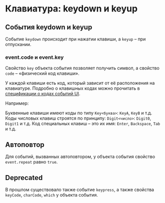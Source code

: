 # Клавиатура: keydown и keyup

## События keydown и keyup

Событие `keydown` происходит при нажатии клавиши, а `keyup` – при отпускании.

### event.code и event.key

Свойство `key` объекта события позволяет получить символ, 
а свойство `code` – «физический код клавиши».

У каждой клавиши есть код, который зависит от её расположения на клавиатуре. 
Подробно о клавишных кодах можно прочитать в [спецификации о кодах событий UI](https://www.w3.org/TR/uievents-code/).

Например:

Буквенные клавиши имеют коды по типу `Key<буква>`: `KeyA`, `KeyB` и т.д.
Коды числовых клавиш строятся по принципу: `Digit<число>`: `Digit0`, `Digit1` и т.д.
Код специальных клавиш – это их имя: `Enter`, `Backspace`, `Tab` и т.д.

## Автоповтор

Для событий, вызванных автоповтором, у объекта события свойство `event.repeat` равно `true`.

## Deprecated

В прошлом существовало также событие `keypress`, 
а также свойства `keyCode`, `charCode`, `which` у объекта события.
